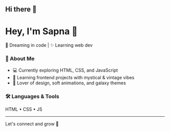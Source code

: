 ## Hi there 👋

# Hey, I'm Sapna 👋

🌙 Dreaming in code | ✨ Learning web dev

### 🌌 About Me
- 💻 Currently exploring HTML, CSS, and JavaScript
- 🌱 Learning frontend projects with mystical & vintage vibes
- 🎨 Lover of design, soft animations, and galaxy themes

### 🛠️ Languages & Tools
HTML • CSS • JS

---

Let's connect and grow 🌱  
